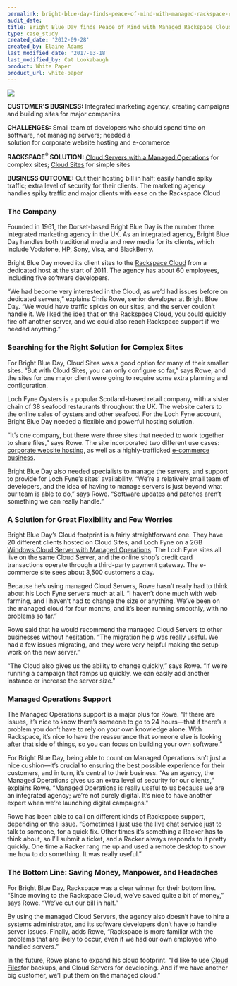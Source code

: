 ```yaml
---
permalink: bright-blue-day-finds-peace-of-mind-with-managed-rackspace-cloud-servers/
audit_date:
title: Bright Blue Day finds Peace of Mind with Managed Rackspace Cloud Servers
type: case_study
created_date: '2012-09-28'
created_by: Elaine Adams
last_modified_date: '2017-03-18'
last_modified_by: Cat Lookabaugh
product: White Paper
product_url: white-paper
---
```


<a href="http://www.brightblueday.co.uk/">
   <img src="{% asset_path UseCases/bright-blue-day-finds-peace-of-mind-with-managed-rackspace-cloud-servers/BBD_horiz_lockup_RGB.png %}" />
</a>

**CUSTOMER'S BUSINESS:** Integrated marketing agency, creating campaigns
and building sites for major companies

**CHALLENGES:** Small team of developers who should spend time on
software, not managing servers; needed a\
solution for corporate website hosting and e-commerce

**RACKSPACE<sup>&reg;</sup> SOLUTION:** [Cloud Servers with a Managed
Operations](http://www.rackspace.com/cloud/managed_cloud/) for complex
sites; [Cloud
Sites](http://www.rackspace.com/cloud/cloud_hosting_products/sites/) for
simple sites

**BUSINESS OUTCOME:** Cut their hosting bill in half; easily handle
spiky traffic; extra level of security for their clients. The marketing agency
handles spiky traffic and major clients with ease on the Rackspace Cloud

### The Company

Founded in 1961, the Dorset-based Bright Blue Day is the number three
integrated marketing agency in the UK. As an integrated agency, Bright
Blue Day handles both traditional media and new media for its clients,
which include Vodafone, HP, Sony, Visa, and BlackBerry.

Bright Blue Day moved its client sites to the [Rackspace
Cloud](http://www.rackspace.com/cloud/public) from a dedicated host at
the start of 2011. The agency has about 60 employees, including five
software developers.

“We had become very interested in the Cloud, as we’d had issues before
on dedicated servers,” explains Chris Rowe, senior developer at Bright
Blue Day. “We would have traffic spikes on our sites, and the server
couldn’t handle it. We liked the idea that on the Rackspace Cloud, you
could quickly fire off another server, and we could also reach Rackspace
support if we needed anything.”

### Searching for the Right Solution for Complex Sites

For Bright Blue Day, Cloud Sites was a good option for many of their
smaller sites. “But with Cloud Sites, you can only configure so far,”
says Rowe, and the sites for one major client were going to require some
extra planning and configuration.

Loch Fyne Oysters is a popular Scotland-based retail company, with a
sister chain of 38 seafood restaurants throughout the UK. The website
caters to the online sales of oysters and other seafood. For the Loch
Fyne account, Bright Blue Day needed a flexible and powerful hosting
solution.

“It’s one company, but there were three sites that needed to work
together to share files,” says Rowe. The site incorporated two different
use cases: [corporate website
hosting](http://www.rackspace.com/hosting_solutions/websites/), as well
as a highly-trafficked [e-commerce
business](http://www.rackspace.com/ecommerce-hosting/).

Bright Blue Day also needed specialists to manage the servers, and
support to provide for Loch Fyne’s sites’ availability. “We’re a
relatively small team of developers, and the idea of having to manage
servers is just beyond what our team is able to do,” says Rowe.
“Software updates and patches aren’t something we can really handle.”

### A Solution for Great Flexibility and Few Worries

Bright Blue Day’s Cloud footprint is a fairly straightforward one. They
have 20 different clients hosted on Cloud Sites, and Loch Fyne on a 2GB
[Windows Cloud Server with Managed
Operations](http://www.rackspace.com/cloud/managedcloud/). The Loch Fyne
sites all live on the same Cloud Server, and the online shop’s credit
card transactions operate through a third-party payment gateway. The
e-commerce site sees about 3,500 customers a day.

Because he’s using managed Cloud Servers, Rowe hasn’t really had to
think about his Loch Fyne servers much at all. “I haven’t done much with
web farming, and I haven’t had to change the size or anything. We’ve
been on the managed cloud for four months, and it’s been running
smoothly, with no problems so far.”

Rowe said that he would recommend the managed Cloud Servers to other
businesses without hesitation. “The migration help was really useful. We
had a few issues migrating, and they were very helpful making the setup
work on the new server.”

“The Cloud also gives us the ability to change quickly,” says Rowe. “If
we’re running a campaign that ramps up quickly, we can easily add
another instance or increase the server size."

### Managed Operations Support

The Managed Operations support is a major plus for Rowe. “If there are
issues, it’s nice to know there’s someone to go to 24 hours—that if
there’s a problem you don’t have to rely on your own knowledge alone.
With Rackspace, it’s nice to have the reassurance that someone else is
looking after that side of things, so you can focus on building your own
software.”

For Bright Blue Day, being able to count on Managed Operations isn’t
just a nice cushion—it’s crucial to ensuring the best possible
experience for their customers, and in turn, it’s central to their
business. “As an agency, the Managed Operations gives us an extra level
of security for our clients,” explains Rowe. “Managed Operations is
really useful to us because we are an integrated agency; we’re not
purely digital. It’s nice to have another expert when we’re launching
digital campaigns."

Rowe has been able to call on different kinds of Rackspace support,
depending on the issue. “Sometimes I just use the live chat service just
to talk to someone, for a quick fix. Other times it’s something a Racker
has to think about, so I’ll submit a ticket, and a Racker always
responds to it pretty quickly. One time a Racker rang me up and used a
remote desktop to show me how to do something. It was really useful.”

### The Bottom Line: Saving Money, Manpower, and Headaches

For Bright Blue Day, Rackspace was a clear winner for their bottom line.
“Since moving to the Rackspace Cloud, we’ve saved quite a bit of money,”
says Rowe. “We’ve cut our bill in half.”

By using the managed Cloud Servers, the agency also doesn’t have to hire
a systems administrator, and its software developers don’t have to
handle server issues. Finally, adds Rowe, “Rackspace is more familiar
with the problems that are likely to occur, even if we had our own
employee who handled servers.”

In the future, Rowe plans to expand his cloud footprint. “I’d like to
use [Cloud
Files](http://www.rackspace.com/cloud/cloud_hosting_products/files/)for
backups, and Cloud Servers for developing. And if we have another big
customer, we’ll put them on the managed cloud.”
